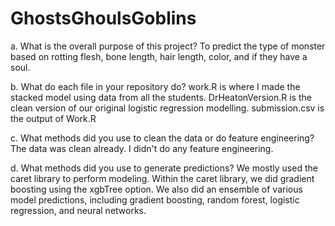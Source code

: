 # GhostsGhoulsGoblins
a.	What is the overall purpose of this project?
To predict the type of monster based on rotting flesh, bone length, hair length, color, and if they have a soul.

b.	What do each file in your repository do?
work.R is where I made the stacked model using data from all the students.
DrHeatonVersion.R is the clean version of our original logistic regression modelling.
submission.csv is the output of Work.R

c.	What methods did you use to clean the data or do feature engineering?
The data was clean already. I didn't do any feature engineering. 

d.	What methods did you use to generate predictions?
We mostly used the caret library to perform modeling. Within the caret library, we did gradient boosting using the xgbTree option. We also did an ensemble of various model predictions, including gradient boosting, random forest, logistic regression, and neural networks.
